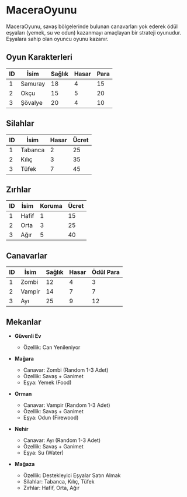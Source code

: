 # MaceraOyunu

MaceraOyunu, savaş bölgelerinde bulunan canavarları yok ederek ödül eşyaları (yemek, su ve odun) kazanmayı amaçlayan bir strateji oyunudur. Eşyalara sahip olan oyuncu oyunu kazanır.

## Oyun Karakterleri

| ID | İsim     | Sağlık | Hasar | Para |
|----|----------|--------|-------|------|
| 1  | Samuray  | 18     | 4     | 15   |
| 2  | Okçu     | 15     | 5     | 20   |
| 3  | Şövalye  | 20     | 4     | 10   |

## Silahlar

| ID | İsim      | Hasar | Ücret |
|----|-----------|-------|-------|
| 1  | Tabanca   | 2     | 25    |
| 2  | Kılıç     | 3     | 35    |
| 3  | Tüfek     | 7     | 45    |

## Zırhlar

| ID | İsim    | Koruma | Ücret |
|----|---------|--------|-------|
| 1  | Hafif   | 1      | 15    |
| 2  | Orta    | 3      | 25    |
| 3  | Ağır    | 5      | 40    |

## Canavarlar

| ID | İsim    | Sağlık | Hasar | Ödül Para |
|----|---------|--------|-------|-----------|
| 1  | Zombi   | 12     | 4     | 3         |
| 2  | Vampir  | 14     | 7     | 7         |
| 3  | Ayı     | 25     | 9     | 12        |

## Mekanlar

- **Güvenli Ev**
  - Özellik: Can Yenileniyor

- **Mağara**
  - Canavar: Zombi (Random 1-3 Adet)
  - Özellik: Savaş + Ganimet
  - Eşya: Yemek (Food)

- **Orman**
  - Canavar: Vampir (Random 1-3 Adet)
  - Özellik: Savaş + Ganimet
  - Eşya: Odun (Firewood)

- **Nehir**
  - Canavar: Ayı (Random 1-3 Adet)
  - Özellik: Savaş + Ganimet
  - Eşya: Su (Water)

- **Mağaza**
  - Özellik: Destekleyici Eşyalar Satın Almak
  - Silahlar: Tabanca, Kılıç, Tüfek
  - Zırhlar: Hafif, Orta, Ağır
